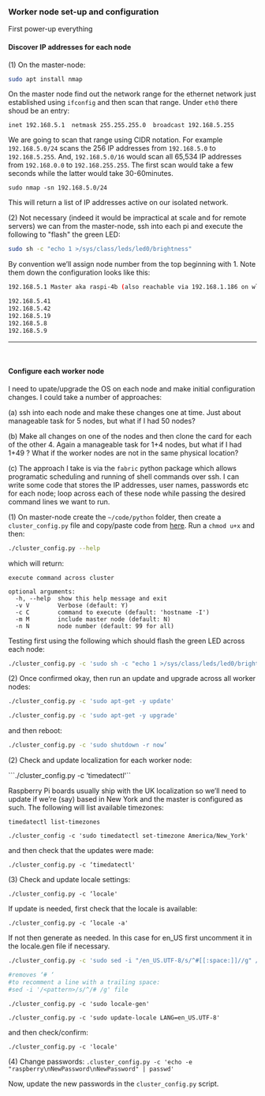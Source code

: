 ### Worker node set-up and configuration

First power-up everything

#### Discover IP addresses for each node

(1) On the master-node:

```sh
sudo apt install nmap
```

On the master node find out the network range for the ethernet network just established using ```ifconfig``` and then scan that range.  Under ```eth0``` there shoud be an entry:

```inet 192.168.5.1  netmask 255.255.255.0  broadcast 192.168.5.255```

We are going to scan that range using CIDR notation.  For example ```192.168.5.0/24``` scans the 256 IP addresses from ```192.168.5.0``` to ```192.168.5.255```.  And, ```192.168.5.0/16``` would scan all 65,534 IP addresses from ```192.168.0.0``` to ```192.168.255.255```.  The first scan would take a few seconds while the latter would take 30-60minutes.

```sudo nmap -sn 192.168.5.0/24```

This will return a list of IP addresses active on our isolated network.

(2) Not necessary (indeed it would be impractical at scale and for remote servers) we can from the master-node, ssh into each pi and execute the following to "flash" the green LED:

```sh
sudo sh -c "echo 1 >/sys/class/leds/led0/brightness"
```

By convention we’ll assign node number from the top beginning with 1.  Note them down the configuration looks like this:

```sh
192.168.5.1 Master aka raspi-4b (also reachable via 192.168.1.186 on wlan0)

192.168.5.41
192.168.5.42
192.168.5.19
192.168.5.8
192.168.5.9
```
---
<br>

#### Configure each worker node

I need to upate/upgrade the OS on each node and make initial configuration changes.  I could take a number of approaches:

(a) ssh into each node and make these changes one at time.  Just about manageable task for 5 nodes, but what if I had 50 nodes?

(b) Make all changes on one of the nodes and then clone the card for each of the other 4.  Again a manageable task for 1+4 nodes, but what if I had 1+49 ?  What if the worker nodes are not in the same physical location?

(c) The approach I take is via the ```fabric``` python package which allows programatic scheduling and running of shell commands over ssh.  I can write some code that stores the IP addresses, user names, passwords etc for each node; loop across each of these node while passing the desired command lines we want to run. 

(1) On master-node create the ```~/code/python``` folder, then create a ```cluster_config.py``` file and copy/paste code from [here](https://github.com/essans/RasPi/blob/master/cluster/configure_cluster.py).  Run a ```chmod u+x``` and then:

```sh
./cluster_config.py --help
```
which will return:

```
execute command across cluster

optional arguments:
  -h, --help  show this help message and exit
  -v V        Verbose (default: Y)
  -c C        command to execute (default: 'hostname -I')
  -m M        include master node (default: N)
  -n N        node number (default: 99 for all)
```

Testing first using the following which should flash the green LED across each node:

```sh
./cluster_config.py -c 'sudo sh -c "echo 1 >/sys/class/leds/led0/brightness"' -m Y
```

(2) Once confirmed okay, then run an update and upgrade across all worker nodes:

```sh
./cluster_config.py -c 'sudo apt-get -y update'
```

```sh
./cluster_config.py -c 'sudo apt-get -y upgrade'
```

and then reboot:

```sh
./cluster_config.py -c 'sudo shutdown -r now’
```

(2) Check and update localization for each worker node:

```./cluster_config.py -c ‘timedatectl'``

Raspberry Pi boards usually ship with the UK localization so we’ll need to update if we’re (say) based in New York and the master is configured as such.  The following will list available timezones:

```timedatectl list-timezones```

```./cluster_config -c 'sudo timedatectl set-timezone America/New_York'```

and then check that the updates were made:

```./cluster_config.py -c ‘timedatectl'```

(3) Check and update locale settings:

```./cluster_config.py -c ‘locale'```

If update is needed, first check that the locale is available:

```./cluster_config.py -c ‘locale -a'```

If not then generate as needed.  In this case for en_US first uncomment it in the locale.gen file if necessary.

```sh
./cluster_config.py -c 'sudo sed -i "/en_US.UTF-8/s/^#[[:space:]]//g" /etc/locale.gen' -n 1

#removes ‘# ‘
#to recomment a line with a trailing space:
#sed -i '/<pattern>/s/^/# /g' file
```

```./cluster_config.py -c 'sudo locale-gen'```

```./cluster_config.py -c 'sudo update-locale LANG=en_US.UTF-8'```

and then check/confirm:

```./cluster_config.py -c 'locale'```

(4) Change passwords:
```.cluster_config.py -c 'echo -e "raspberry\nNewPassword\nNewPassword" | passwd'```

Now, update the new passwords in the ```cluster_config.py``` script.



